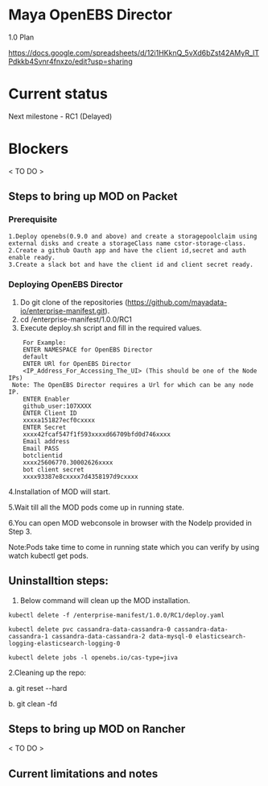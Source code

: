 # Maya OpenEBS Director

1.0 Plan

https://docs.google.com/spreadsheets/d/12i1HKknQ_5vXd6bZst42AMyR_lTPdkkb4Svnr4fnxzo/edit?usp=sharing


# Current status 
Next milestone - RC1 (Delayed)

# Blockers
 < TO DO >

## Steps to bring up MOD on Packet
### Prerequisite
```
1.Deploy openebs(0.9.0 and above) and create a storagepoolclaim using external disks and create a storageClass name cstor-storage-class.
2.Create a github Oauth app and have the client id,secret and auth enable ready.
3.Create a slack bot and have the client id and client secret ready.
```
### Deploying OpenEBS Director
1. Do git clone of the repositories (https://github.com/mayadata-io/enterprise-manifest.git).
2. cd /enterprise-manifest/1.0.0/RC1
3. Execute deploy.sh script and fill in the required values.

```
    For Example:
    ENTER NAMESPACE for OpenEBS Director
    default
    ENTER URl for OpenEBS Director
    <IP_Address_For_Accessing_The_UI> (This should be one of the Node IPs) 
 Note: The OpenEBS Director requires a Url for which can be any node IP.
    ENTER Enabler
    github_user:107XXXX
    ENTER Client ID
    xxxxa151827ecf0cxxxx
    ENTER Secret
    xxxx42fcaf547f1f593xxxxd66709bfd0d746xxxx
    Email address
    Email PASS
    botclientid
    xxxx25606770.30002626xxxx
    bot client secret
    xxxx93387e8cxxxx7d4358197d9cxxxx
```
4.Installation of MOD will start.

5.Wait till all the MOD pods come up in running state.

6.You can open MOD webconsole in browser with the NodeIp provided in Step 3.

Note:Pods take time to come in running state which you can verify by using watch kubectl get pods.

## Uninstalltion steps:

1. Below command will clean up the MOD installation.

```
kubectl delete -f /enterprise-manifest/1.0.0/RC1/deploy.yaml

kubectl delete pvc cassandra-data-cassandra-0 cassandra-data-cassandra-1 cassandra-data-cassandra-2 data-mysql-0 elasticsearch-logging-elasticsearch-logging-0

kubectl delete jobs -l openebs.io/cas-type=jiva

```

2.Cleaning up the repo:

  a. git reset --hard
  
  b. git clean -fd

## Steps to bring up MOD on Rancher
 < TO DO >

## Current limitations and notes
 <TO DO >
